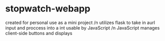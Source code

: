 # stopwatch-webapp

created for personal use as a mini project /n
utilizes flask to take in aurl input and proccess into a int usable by JavaScript /n
JavaScript manages client-side buttons and displays
